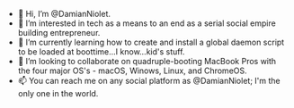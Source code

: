 - 👋 Hi, I’m @DamianNiolet.
- 👀 I’m interested in tech as a means to an end as a serial social empire building entrepreneur.
- 🌱 I’m currently learning how to create and install a global daemon script to be loaded at boottime...I know...kid's stuff.
- 💞️ I’m looking to collaborate on quadruple-booting MacBook Pros with the four major OS's - macOS, Winows, Linux, and ChromeOS.
- 📫 You can reach me on any social platform as @DamianNiolet; I'm the only one in the world.

<!---
DamianNiolet/DamianNiolet is a ✨ special ✨ repository because its `README.md` (this file) appears on your GitHub profile.
You can click the Preview link to take a look at your changes.
--->
